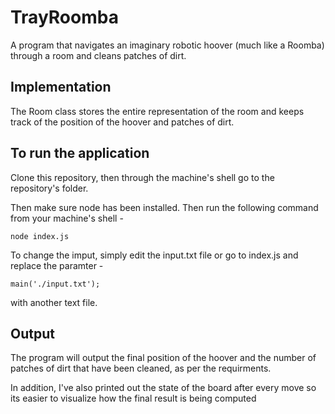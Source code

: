 # TrayRoomba

A program that navigates an imaginary robotic hoover (much like a Roomba) through a room and cleans patches of dirt. 

## Implementation

The Room class stores the entire representation of the room and keeps track of the 
position of the hoover and patches of dirt. 

## To run the application

Clone this repository, then through the machine's shell go to the repository's 
folder.

Then make sure node has been installed. Then run the following command
from your machine's shell -  
```
node index.js
```

To change the imput, simply edit the input.txt file or go to index.js and replace the paramter - 
```
main('./input.txt');
```
with another text file. 
## Output

The program will output the final position of the hoover and the 
number of patches of dirt that have been cleaned, as per the
requirments. 

In addition, I've also printed out the state of the board after every 
move so its easier to visualize how the final result is being 
computed
